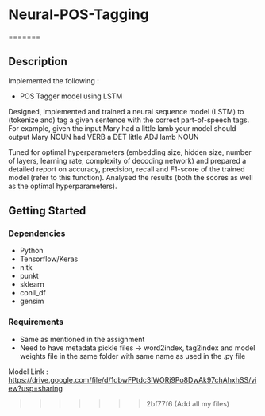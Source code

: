 
# Neural-POS-Tagging
=======


## Description

Implemented the following :
- POS Tagger model using LSTM

Designed, implemented and trained a neural sequence model (LSTM) to (tokenize and) tag a given sentence with the correct
part-of-speech tags. For example, given the input
Mary had a little lamb
your model should output
Mary  NOUN
had  VERB
a  DET
little  ADJ
lamb  NOUN

Tuned for optimal hyperparameters (embedding size, hidden size, number of layers,
learning rate, complexity of decoding network) and prepared a detailed report on accuracy, precision,
recall and F1-score of the trained model (refer to this function).
Analysed the results (both the scores as well as the optimal hyperparameters).
## Getting Started

### Dependencies

* Python
* Tensorflow/Keras
* nltk
* punkt
* sklearn
* conll_df
* gensim



### Requirements

* Same as mentioned in the assignment
* Need to have metadata pickle files -> word2index, tag2index  and model weights file in the same folder with same name as used in the .py file

Model Link : https://drive.google.com/file/d/1dbwFPtdc3lWORj9Po8DwAk97chAhxhSS/view?usp=sharing



>>>>>>> 2bf77f6 (Add all my files)
